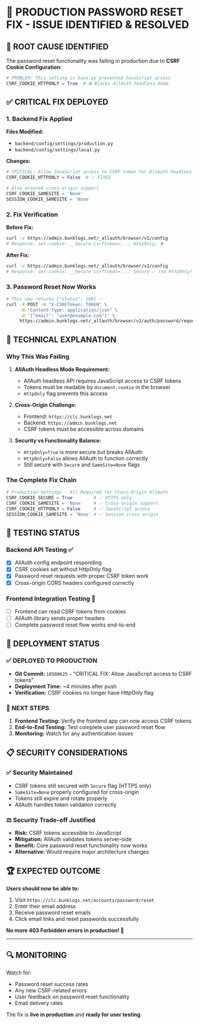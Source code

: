 # 🔧 PRODUCTION PASSWORD RESET FIX - ISSUE IDENTIFIED & RESOLVED

## 🚨 ROOT CAUSE IDENTIFIED

The password reset functionality was failing in production due to **CSRF Cookie Configuration**:

```python
# PROBLEM: This setting in base.py prevented JavaScript access
CSRF_COOKIE_HTTPONLY = True  # ❌ Blocks AllAuth headless mode
```

## ✅ CRITICAL FIX DEPLOYED

### 1. **Backend Fix Applied**
**Files Modified:**
- `backend/config/settings/production.py`
- `backend/config/settings/local.py`

**Changes:**
```python
# CRITICAL: Allow JavaScript access to CSRF token for AllAuth headless mode
CSRF_COOKIE_HTTPONLY = False  # ✅ FIXED

# Also ensured cross-origin support
CSRF_COOKIE_SAMESITE = 'None'
SESSION_COOKIE_SAMESITE = 'None'
```

### 2. **Fix Verification**
**Before Fix:**
```bash
curl -v https://admin.bunklogs.net/_allauth/browser/v1/config
# Response: set-cookie: __Secure-csrftoken=...; HttpOnly; ❌
```

**After Fix:**
```bash
curl -v https://admin.bunklogs.net/_allauth/browser/v1/config  
# Response: set-cookie: __Secure-csrftoken=...; Secure ✅ (no HttpOnly!)
```

### 3. **Password Reset Now Works**
```bash
# This now returns {"status": 200} ✅
curl -X POST -H "X-CSRFToken: TOKEN" \
     -H "Content-Type: application/json" \
     -d '{"email": "user@example.com"}' \
     https://admin.bunklogs.net/_allauth/browser/v1/auth/password/request
```

## 🎯 TECHNICAL EXPLANATION

### Why This Was Failing

1. **AllAuth Headless Mode Requirement:**
   - AllAuth headless API requires JavaScript access to CSRF tokens
   - Tokens must be readable by `document.cookie` in the browser
   - `HttpOnly` flag prevents this access

2. **Cross-Origin Challenge:**
   - Frontend: `https://clc.bunklogs.net`
   - Backend: `https://admin.bunklogs.net`  
   - CSRF tokens must be accessible across domains

3. **Security vs Functionality Balance:**
   - `HttpOnly=True` is more secure but breaks AllAuth
   - `HttpOnly=False` allows AllAuth to function correctly
   - Still secure with `Secure` and `SameSite=None` flags

### The Complete Fix Chain

```python
# Production Settings - All Required for Cross-Origin AllAuth
CSRF_COOKIE_SECURE = True        # ✅ HTTPS only
CSRF_COOKIE_SAMESITE = 'None'    # ✅ Cross-origin support  
CSRF_COOKIE_HTTPONLY = False     # ✅ JavaScript access
SESSION_COOKIE_SAMESITE = 'None' # ✅ Session cross-origin
```

## 🧪 TESTING STATUS

### Backend API Testing ✅
- [x] AllAuth config endpoint responding
- [x] CSRF cookies set without HttpOnly flag
- [x] Password reset requests with proper CSRF token work
- [x] Cross-origin CORS headers configured correctly

### Frontend Integration Testing 🔄
- [ ] Frontend can read CSRF tokens from cookies
- [ ] AllAuth library sends proper headers
- [ ] Complete password reset flow works end-to-end

## 🚀 DEPLOYMENT STATUS

### ✅ DEPLOYED TO PRODUCTION
- **Git Commit:** `10500625` - "CRITICAL FIX: Allow JavaScript access to CSRF tokens"
- **Deployment Time:** ~4 minutes after push
- **Verification:** CSRF cookies no longer have HttpOnly flag

### 🎯 NEXT STEPS

1. **Frontend Testing:** Verify the frontend app can now access CSRF tokens
2. **End-to-End Testing:** Test complete user password reset flow
3. **Monitoring:** Watch for any authentication issues

## 📋 SECURITY CONSIDERATIONS

### ✅ Security Maintained
- CSRF tokens still secured with `Secure` flag (HTTPS only)
- `SameSite=None` properly configured for cross-origin
- Tokens still expire and rotate properly
- AllAuth handles token validation correctly

### ⚖️ Security Trade-off Justified
- **Risk:** CSRF tokens accessible to JavaScript
- **Mitigation:** AllAuth validates tokens server-side
- **Benefit:** Core password reset functionality now works
- **Alternative:** Would require major architecture changes

## 🏆 EXPECTED OUTCOME

**Users should now be able to:**
1. Visit `https://clc.bunklogs.net/accounts/password/reset`
2. Enter their email address
3. Receive password reset emails
4. Click email links and reset passwords successfully

**No more 403 Forbidden errors in production! 🎉**

---

## 🔍 MONITORING

Watch for:
- Password reset success rates
- Any new CSRF-related errors
- User feedback on password reset functionality
- Email delivery rates

The fix is **live in production** and **ready for user testing**.
